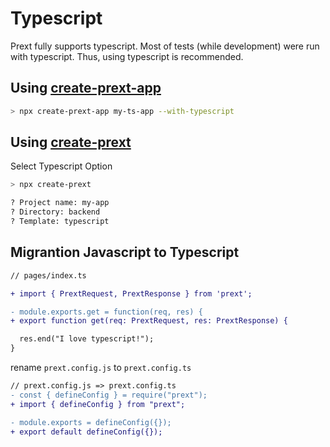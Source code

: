# Typescript

Prext fully supports typescript. Most of tests (while development) were run with typescript. Thus, using typescript is recommended.

## Using [create-prext-app](https://npmjs.com/package/create-prext-app)

```bash
> npx create-prext-app my-ts-app --with-typescript
```

## Using [create-prext](https://npmjs.com/package/create-prext)

Select Typescript Option

```bash
> npx create-prext

? Project name: my-app
? Directory: backend
? Template: typescript
```

## Migrantion Javascript to Typescript

```diff
// pages/index.ts

+ import { PrextRequest, PrextResponse } from 'prext';

- module.exports.get = function(req, res) {
+ export function get(req: PrextRequest, res: PrextResponse) {

  res.end("I love typescript!");
}
```

rename `prext.config.js` to `prext.config.ts`

```diff
// prext.config.js => prext.config.ts
- const { defineConfig } = require("prext");
+ import { defineConfig } from "prext";

- module.exports = defineConfig({});
+ export default defineConfig({});
```
